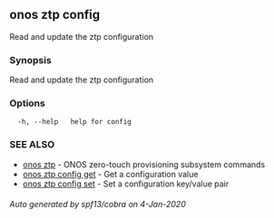 ## onos ztp config

Read and update the ztp configuration

### Synopsis

Read and update the ztp configuration

### Options

```
  -h, --help   help for config
```

### SEE ALSO

* [onos ztp](onos_ztp.md)	 - ONOS zero-touch provisioning subsystem commands
* [onos ztp config get](onos_ztp_config_get.md)	 - Get a configuration value
* [onos ztp config set](onos_ztp_config_set.md)	 - Set a configuration key/value pair

###### Auto generated by spf13/cobra on 4-Jan-2020
